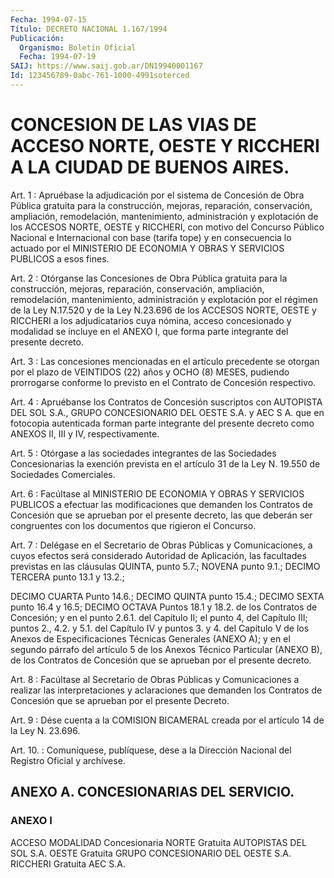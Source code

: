 ```yaml
---
Fecha: 1994-07-15
Título: DECRETO NACIONAL 1.167/1994
Publicación:
  Organismo: Boletín Oficial
  Fecha: 1994-07-19
SAIJ: https://www.saij.gob.ar/DN19940001167
Id: 123456789-0abc-761-1000-4991soterced
---
```

# CONCESION DE LAS VIAS DE ACCESO NORTE, OESTE Y RICCHERI A LA CIUDAD DE BUENOS AIRES.

<a id="1"></a>
Art. 1 : Apruébase la adjudicación por el sistema de Concesión de Obra Pública gratuita para la construcción, mejoras, reparación,  conservación, ampliación, remodelación, mantenimiento, administración   y  explotación  de  los  ACCESOS  NORTE,  OESTE  y RICCHERI, con motivo del Concurso Público Nacional e Internacional con  base  (tarifa tope) y en consecuencia lo actuado por el MINISTERIO DE ECONOMIA  Y  OBRAS Y SERVICIOS PUBLICOS a esos fines.

<a id="2"></a>
Art.  2  :  Otórganse las Concesiones de Obra Pública gratuita para  la  construcción,    mejoras,    reparación,    conservación, ampliación,    remodelación,    mantenimiento,  administración    y explotación por el régimen de la  Ley N.17.520 y de la Ley N.23.696 de los ACCESOS NORTE, OESTE y RICCHERI  a  los adjudicatarios cuya nómina, acceso concesionado y modalidad se incluye  en  el ANEXO I, que forma parte integrante del presente decreto.

<a id="3"></a>
Art. 3 : Las concesiones mencionadas en el artículo precedente se otorgan  por  el  plazo de VEINTIDOS (22) años y OCHO (8) MESES, pudiendo  prorrogarse  conforme  lo  previsto  en  el  Contrato  de Concesión respectivo.

<a id="4"></a>
Art.  4 : Apruébanse los Contratos de Concesión suscriptos con AUTOPISTA DEL  SOL S.A., GRUPO CONCESIONARIO DEL OESTE S.A. y AEC S A.  que  en  fotocopia  autenticada  forman  parte  integrante  del presente  decreto  como  ANEXOS  II,  III  y  IV,  respectivamente.

<a id="5"></a>
Art.  5  :  Otórgase  a  las  sociedades  integrantes de  las Sociedades  Concesionarias  la  exención prevista en el artículo 31 de la Ley  N. 19.550 de Sociedades Comerciales.

<a id="6"></a>
Art.  6  :  Facúltase  al  MINISTERIO  DE  ECONOMIA  Y OBRAS Y SERVICIOS  PUBLICOS a efectuar las modificaciones que demanden  los Contratos de  Concesión  que  se  aprueban por el presente decreto, las que deberán ser congruentes con  los documentos que rigieron el Concurso.

<a id="7"></a>
Art.  7  :  Delégase  en  el  Secretario  de  Obras Públicas y Comunicaciones,  a  cuyos  efectos  será  considerado Autoridad  de Aplicación,  las  facultades  previstas  en las  cláusulas  QUINTA, punto 5.7.; NOVENA punto 9.1.; DECIMO TERCERA  punto  13.1 y 13.2.;

DECIMO CUARTA Punto 14.6.; DECIMO QUINTA punto 15.4.; DECIMO  SEXTA punto  16.4  y  16.5;  DECIMO  OCTAVA  Puntos  18.1  y 18.2. de los Contratos  de Concesión; y en el punto 2.6.1. del Capítulo  II;  el punto 4, del  Capítulo  III; puntos 2., 4.2. y 5.1. del Capítulo IV y puntos 3. y 4. del Capítulo  V  de los Anexos de Especificaciones Técnicas Generales (ANEXO A); y en  el segundo párrafo del artículo 5 de los Anexos Técnico Particular (ANEXO  B),  de los Contratos de Concesión que se aprueban por el presente decreto.

<a id="8"></a>
Art. 8 : Facúltase al Secretario de Obras Públicas y Comunicaciones  a  realizar las interpretaciones y aclaraciones que demanden  los  Contratos  de  Concesión  que  se  aprueban  por  el presente Decreto.

<a id="9"></a>
Art.  9  :  Dése  cuenta a la COMISION BICAMERAL creada por el artículo 14 de la Ley N. 23.696.

<a id="10"></a>
Art.  10.  :  Comuníquese,  publíquese,  dese  a  la Dirección Nacional del Registro Oficial y archívese.

## ANEXO A. CONCESIONARIAS DEL SERVICIO.

### ANEXO I

<a id="1"></a>
ACCESO     MODALIDAD    Concesionaria  NORTE      Gratuita     AUTOPISTAS DEL SOL S.A.  OESTE      Gratuita     GRUPO CONCESIONARIO DEL OESTE S.A.  RICCHERI  Gratuita     AEC S.A.